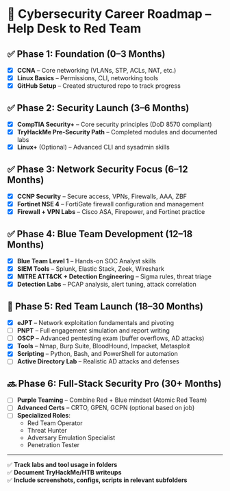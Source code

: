 # 🚀 Cybersecurity Career Roadmap – Help Desk to Red Team

## ✅ Phase 1: Foundation (0–3 Months)
- [x] **CCNA** – Core networking (VLANs, STP, ACLs, NAT, etc.)
- [x] **Linux Basics** – Permissions, CLI, networking tools
- [x] **GitHub Setup** – Created structured repo to track progress

## ✅ Phase 2: Security Launch (3–6 Months)
- [x] **CompTIA Security+** – Core security principles (DoD 8570 compliant)
- [x] **TryHackMe Pre-Security Path** – Completed modules and documented labs
- [x] **Linux+** (Optional) – Advanced CLI and sysadmin skills

## ✅ Phase 3: Network Security Focus (6–12 Months)
- [x] **CCNP Security** – Secure access, VPNs, Firewalls, AAA, ZBF
- [x] **Fortinet NSE 4** – FortiGate firewall configuration and management
- [x] **Firewall + VPN Labs** – Cisco ASA, Firepower, and Fortinet practice

## ✅ Phase 4: Blue Team Development (12–18 Months)
- [x] **Blue Team Level 1** – Hands-on SOC Analyst skills
- [x] **SIEM Tools** – Splunk, Elastic Stack, Zeek, Wireshark
- [x] **MITRE ATT&CK + Detection Engineering** – Sigma rules, threat triage
- [x] **Detection Labs** – PCAP analysis, alert tuning, attack correlation

## 🔄 Phase 5: Red Team Launch (18–30 Months)
- [x] **eJPT** – Network exploitation fundamentals and pivoting
- [ ] **PNPT** – Full engagement simulation and report writing
- [ ] **OSCP** – Advanced pentesting exam (buffer overflows, AD attacks)
- [x] **Tools** – Nmap, Burp Suite, BloodHound, Impacket, Metasploit
- [x] **Scripting** – Python, Bash, and PowerShell for automation
- [ ] **Active Directory Lab** – Realistic AD attacks and defenses

## 🔜 Phase 6: Full-Stack Security Pro (30+ Months)
- [ ] **Purple Teaming** – Combine Red + Blue mindset (Atomic Red Team)
- [ ] **Advanced Certs** – CRTO, GPEN, GCPN (optional based on job)
- [ ] **Specialized Roles**:
    - Red Team Operator
    - Threat Hunter
    - Adversary Emulation Specialist
    - Penetration Tester

---

✅ **Track labs and tool usage in folders**  
✅ **Document TryHackMe/HTB writeups**  
✅ **Include screenshots, configs, scripts in relevant subfolders**
